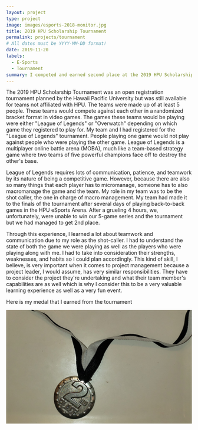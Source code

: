 ```yaml
---
layout: project
type: project
image: images/esports-2018-monitor.jpg
title: 2019 HPU Scholarship Tournament
permalink: projects/tournament
# All dates must be YYYY-MM-DD format!
date: 2019-11-20
labels:
  - E-Sports
  - Tournament
summary: I competed and earned second place at the 2019 HPU Scholarship Tournament
---
```




The 2019 HPU Scholarship Tournament was an open registration tournament planned by the Hawaii Pacific University but was still available for teams not affiliated with HPU. The teams were made up of at least 5 people. These teams would compete against each other in a randomized bracket format in video games. The games these teams would be playing were either "League of Legends" or "Overwatch" depending on which game they registered to play for. My team and I had registered for the "League of Legends" tournament. People playing one game would not play against people who were playing the other game. League of Legends is a multiplayer online battle arena (MOBA), much like a team-based strategy game where two teams of five powerful champions face off to destroy the other's base. 

League of Legends requires lots of communication, patience, and teamwork by its nature of being a competitive game. However, because there are also so many things that each player has to micromanage, someone has to also macromanage the game and the team. My role in my team was to be the shot caller, the one in charge of macro management. My team had made it to the finals of the tournament after several days of playing back-to-back games in the HPU eSports Arena. After a grueling 4 hours, we, unfortunately, were unable to win our 5-game series and the tournament but we had managed to get 2nd place.

Through this experience, I learned a lot about teamwork and communication due to my role as the shot-caller. I had to understand the state of both the game we were playing as well as the players who were playing along with me. I had to take into consideration their strengths, weaknesses, and habits so I could plan accordingly. This kind of skill, I believe, is very important when it comes to project management because a project leader, I would assume, has very similar responsibilities. They have to consider the project they're undertaking and what their team member's capabilities are as well which is why I consider this to be a very valuable learning experience as well as a very fun event.

Here is my medal that I earned from the tournament
<div class="ui large right rounded images">
  <img class="ui image" src="../images/2ndplace.jpg">
</div>

